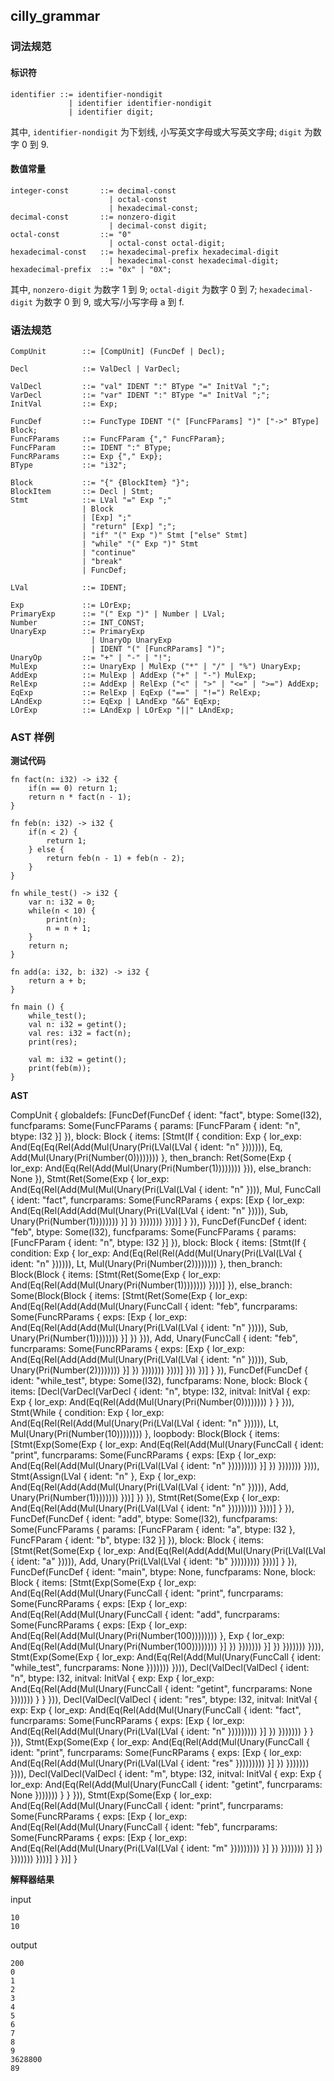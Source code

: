 ## cilly_grammar

### 词法规范

#### 标识符 

```
identifier ::= identifier-nondigit
             | identifier identifier-nondigit
             | identifier digit;
```

其中, `identifier-nondigit` 为下划线, 小写英文字母或大写英文字母; `digit` 为数字 0 到 9.

#### 数值常量

```
integer-const       ::= decimal-const
                      | octal-const
                      | hexadecimal-const;
decimal-const       ::= nonzero-digit
                      | decimal-const digit;
octal-const         ::= "0"
                      | octal-const octal-digit;
hexadecimal-const   ::= hexadecimal-prefix hexadecimal-digit
                      | hexadecimal-const hexadecimal-digit;
hexadecimal-prefix  ::= "0x" | "0X";
```

其中, `nonzero-digit` 为数字 1 到 9; `octal-digit` 为数字 0 到 7; `hexadecimal-digit` 为数字 0 到 9, 或大写/小写字母 a 到 f.

### 语法规范

```
CompUnit        ::= [CompUnit] (FuncDef | Decl);

Decl            ::= ValDecl | VarDecl;

ValDecl         ::= "val" IDENT ":" BType "=" InitVal ";";
VarDecl         ::= "var" IDENT ":" BType "=" InitVal ";";
InitVal         ::= Exp;

FuncDef         ::= FuncType IDENT "(" [FuncFParams] ")" ["->" BType] Block;
FuncFParams     ::= FuncFParam {"," FuncFParam};
FuncFParam      ::= IDENT ":" BType;
FuncRParams     ::= Exp {"," Exp};
BType           ::= "i32";

Block           ::= "{" {BlockItem} "}";
BlockItem       ::= Decl | Stmt;
Stmt            ::= LVal "=" Exp ";"
                | Block
                | [Exp] ";"
                | "return" [Exp] ";";
                | "if" "(" Exp ")" Stmt ["else" Stmt]
                | "while" "(" Exp ")" Stmt
                | "continue"
                | "break"
                | FuncDef;

LVal            ::= IDENT;
    
Exp             ::= LOrExp;
PrimaryExp      ::= "(" Exp ")" | Number | LVal;
Number          ::= INT_CONST;
UnaryExp        ::= PrimaryExp
                  | UnaryOp UnaryExp
                  | IDENT "(" [FuncRParams] ")"; 
UnaryOp         ::= "+" | "-" | "!";
MulExp          ::= UnaryExp | MulExp ("*" | "/" | "%") UnaryExp;
AddExp          ::= MulExp | AddExp ("+" | "-") MulExp;
RelExp          ::= AddExp | RelExp ("<" | ">" | "<=" | ">=") AddExp;
EqExp           ::= RelExp | EqExp ("==" | "!=") RelExp;
LAndExp         ::= EqExp | LAndExp "&&" EqExp;
LOrExp          ::= LAndExp | LOrExp "||" LAndExp;

```

### AST 样例

**测试代码**

```
fn fact(n: i32) -> i32 {
    if(n == 0) return 1;
    return n * fact(n - 1);
}

fn feb(n: i32) -> i32 {
    if(n < 2) {
        return 1;
    } else {
        return feb(n - 1) + feb(n - 2);
    }
}

fn while_test() -> i32 {
    var n: i32 = 0;
    while(n < 10) {
        print(n);
        n = n + 1;
    }
    return n;
}

fn add(a: i32, b: i32) -> i32 {
    return a + b;
}

fn main () {
    while_test();
    val n: i32 = getint();
    val res: i32 = fact(n);
    print(res);
    
    val m: i32 = getint();
    print(feb(m));
}
```

**AST**

CompUnit { globaldefs: [FuncDef(FuncDef { ident: "fact", btype: Some(I32), funcfparams: Some(FuncFParams { params: [FuncFParam { ident: "n", btype: I32 }] }), block: Block { items: [Stmt(If { condition: Exp { lor_exp: And(Eq(Eq(Rel(Add(Mul(Unary(Pri(LVal(LVal { ident: "n" })))))), Eq, Add(Mul(Unary(Pri(Number(0)))))))) }, then_branch: Ret(Some(Exp { lor_exp: And(Eq(Rel(Add(Mul(Unary(Pri(Number(1)))))))) })), else_branch: None }), Stmt(Ret(Some(Exp { lor_exp: And(Eq(Rel(Add(Mul(Mul(Unary(Pri(LVal(LVal { ident: "n" }))), Mul, FuncCall { ident: "fact", funcrparams: Some(FuncRParams { exps: [Exp { lor_exp: And(Eq(Rel(Add(Add(Mul(Unary(Pri(LVal(LVal { ident: "n" })))), Sub, Unary(Pri(Number(1)))))))) }] }) })))))) })))] } }), FuncDef(FuncDef { ident: "feb", btype: Some(I32), funcfparams: Some(FuncFParams { params: [FuncFParam { ident: "n", btype: I32 }] }), block: Block { items: [Stmt(If { condition: Exp { lor_exp: And(Eq(Rel(Rel(Add(Mul(Unary(Pri(LVal(LVal { ident: "n" }))))), Lt, Mul(Unary(Pri(Number(2)))))))) }, then_branch: Block(Block { items: [Stmt(Ret(Some(Exp { lor_exp: And(Eq(Rel(Add(Mul(Unary(Pri(Number(1)))))))) })))] }), else_branch: Some(Block(Block { items: [Stmt(Ret(Some(Exp { lor_exp: And(Eq(Rel(Add(Add(Mul(Unary(FuncCall { ident: "feb", funcrparams: Some(FuncRParams { exps: [Exp { lor_exp: And(Eq(Rel(Add(Add(Mul(Unary(Pri(LVal(LVal { ident: "n" })))), Sub, Unary(Pri(Number(1)))))))) }] }) })), Add, Unary(FuncCall { ident: "feb", funcrparams: Some(FuncRParams { exps: [Exp { lor_exp: And(Eq(Rel(Add(Add(Mul(Unary(Pri(LVal(LVal { ident: "n" })))), Sub, Unary(Pri(Number(2)))))))) }] }) })))))) })))] })) })] } }), FuncDef(FuncDef { ident: "while_test", btype: Some(I32), funcfparams: None, block: Block { items: [Decl(VarDecl(VarDecl { ident: "n", btype: I32, initval: InitVal { exp: Exp { lor_exp: And(Eq(Rel(Add(Mul(Unary(Pri(Number(0)))))))) } } })), Stmt(While { condition: Exp { lor_exp: And(Eq(Rel(Rel(Add(Mul(Unary(Pri(LVal(LVal { ident: "n" }))))), Lt, Mul(Unary(Pri(Number(10)))))))) }, loopbody: Block(Block { items: [Stmt(Exp(Some(Exp { lor_exp: And(Eq(Rel(Add(Mul(Unary(FuncCall { ident: "print", funcrparams: Some(FuncRParams { exps: [Exp { lor_exp: And(Eq(Rel(Add(Mul(Unary(Pri(LVal(LVal { ident: "n" })))))))) }] }) })))))) }))), Stmt(Assign(LVal { ident: "n" }, Exp { lor_exp: And(Eq(Rel(Add(Add(Mul(Unary(Pri(LVal(LVal { ident: "n" })))), Add, Unary(Pri(Number(1)))))))) }))] }) }), Stmt(Ret(Some(Exp { lor_exp: And(Eq(Rel(Add(Mul(Unary(Pri(LVal(LVal { ident: "n" })))))))) })))] } }), FuncDef(FuncDef { ident: "add", btype: Some(I32), funcfparams: Some(FuncFParams { params: [FuncFParam { ident: "a", btype: I32 }, FuncFParam { ident: "b", btype: I32 }] }), block: Block { items: [Stmt(Ret(Some(Exp { lor_exp: And(Eq(Rel(Add(Add(Mul(Unary(Pri(LVal(LVal { ident: "a" })))), Add, Unary(Pri(LVal(LVal { ident: "b" })))))))) })))] } }), FuncDef(FuncDef { ident: "main", btype: None, funcfparams: None, block: Block { items: [Stmt(Exp(Some(Exp { lor_exp: And(Eq(Rel(Add(Mul(Unary(FuncCall { ident: "print", funcrparams: Some(FuncRParams { exps: [Exp { lor_exp: And(Eq(Rel(Add(Mul(Unary(FuncCall { ident: "add", funcrparams: Some(FuncRParams { exps: [Exp { lor_exp: And(Eq(Rel(Add(Mul(Unary(Pri(Number(100)))))))) }, Exp { lor_exp: And(Eq(Rel(Add(Mul(Unary(Pri(Number(100)))))))) }] }) })))))) }] }) })))))) }))), Stmt(Exp(Some(Exp { lor_exp: And(Eq(Rel(Add(Mul(Unary(FuncCall { ident: "while_test", funcrparams: None })))))) }))), Decl(ValDecl(ValDecl { ident: "n", btype: I32, initval: InitVal { exp: Exp { lor_exp: And(Eq(Rel(Add(Mul(Unary(FuncCall { ident: "getint", funcrparams: None })))))) } } })), Decl(ValDecl(ValDecl { ident: "res", btype: I32, initval: InitVal { exp: Exp { lor_exp: And(Eq(Rel(Add(Mul(Unary(FuncCall { ident: "fact", funcrparams: Some(FuncRParams { exps: [Exp { lor_exp: And(Eq(Rel(Add(Mul(Unary(Pri(LVal(LVal { ident: "n" })))))))) }] }) })))))) } } })), Stmt(Exp(Some(Exp { lor_exp: And(Eq(Rel(Add(Mul(Unary(FuncCall { ident: "print", funcrparams: Some(FuncRParams { exps: [Exp { lor_exp: And(Eq(Rel(Add(Mul(Unary(Pri(LVal(LVal { ident: "res" })))))))) }] }) })))))) }))), Decl(ValDecl(ValDecl { ident: "m", btype: I32, initval: InitVal { exp: Exp { lor_exp: And(Eq(Rel(Add(Mul(Unary(FuncCall { ident: "getint", funcrparams: None })))))) } } })), Stmt(Exp(Some(Exp { lor_exp: And(Eq(Rel(Add(Mul(Unary(FuncCall { ident: "print", funcrparams: Some(FuncRParams { exps: [Exp { lor_exp: And(Eq(Rel(Add(Mul(Unary(FuncCall { ident: "feb", funcrparams: Some(FuncRParams { exps: [Exp { lor_exp: And(Eq(Rel(Add(Mul(Unary(Pri(LVal(LVal { ident: "m" })))))))) }] }) })))))) }] }) })))))) })))] } })] }


**解释器结果**

input
```
10
10
```

output
```
200
0
1
2
3
4
5
6
7
8
9
3628800
89
```